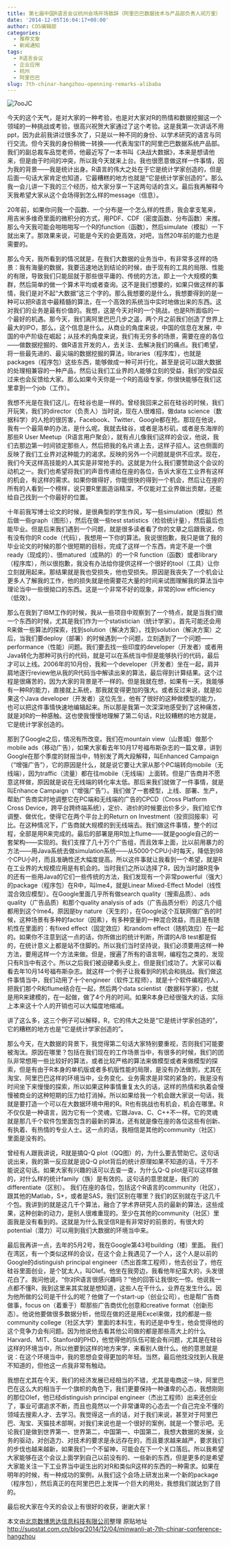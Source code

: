 ```yaml
---
title: 第七届中国R语言会议杭州会场开场致辞（阿里巴巴数据技术与产品部负责人闵万里）
date: '2014-12-05T16:04:17+00:00'
author: COS编辑部
categories:
  - 推荐文章
  - 新闻通知
tags:
  - R语言会议
  - 企业应用
  - 杭州
  - 阿里巴巴
slug: 7th-chinar-hangzhou-openning-remarks-alibaba
---
```


![7ooJC](https://uploads.cosx.org/wp-content/uploads/2014/12/7ooJC.jpg)

今天的这个天气，是对大家的一种考验，也是对大家对R的热情和数据挖掘这一个领域的一种挑战或考验，很高兴祝贺大家通过了这个考验。这是我第一次讲话不用ppt，因为此前我讲过很多次了，只是以一种不同的身份、以学术研究的语言与同行交流。但今天我的身份稍微一转换——代表淘宝IT的阿里巴巴数据系统产品部。我们的副总裁车品觉老师，他最近写了一本书叫《决战大数据》，本来是想请他来，但是由于时间的冲突，所以我今天就来上台。我也很愿意做这样一件事情，因为我的背景——我是统计出身。R语言的伟大之处在于它是统计学家创造的，但是后面一句话大家肯定也知道，它最糟糕的地方也就是“它是统计学家创造的”。那么我一会儿讲一下我的三个经历，给大家分享一下这两句话的含义。最后我再解释今天我希望大家从这个会场得到怎么样的message（信息）。

20年前，如果你问我一个函数、一个分布是一个怎么样的性质，我会拿支笔来，用吉米多维奇里面的微积分的方式，用PDF、CDF（密度函数、分布函数）来推。那么今天我可能会啪啪啪写一个R的function（函数），然后simulate（模拟）一下就出来了。那效果来说，可能是今天的会更高效，对吧，当然20年前的能力也是需要的。

<!--more-->

那么今天，我所看到的情况就是，在我们大数据的业务当中，有非常多这样的场景：我有海量的数据，我要迅速地达到结论的时候，由于现有的工具的局限、性能的有限，导致我们只能屈就于那些很平庸的、传统的方法，即上一个大规模的集群，然后简单的做一个算术平均或者查询。这不是我们想要的，如果只做这样的事情，我们是对不起“大数据”这三个字的。那么我想要的是什么，我想要得到的是一种可以把R语言中最精髓的算法，在一个高效的系统当中实时地做出来的东西。这对我们的业务是最有价值的。我想，这是今天对R的一个挑战，也是R所面临的一个最好的机遇。那今天，我们离阿里巴巴几步之遥，两个月之前我们创造了世界上最大的IPO，那么，这个信息是什么。从商业的角度来说，中国的信息在发展，中国的中产阶级在崛起；从技术的角度来说，我们有无穷多的场景，需要在座的各位——做数据挖掘的、做R语言开发的人，去关注、去解决我们的痛点。我们希望，将一些最先进的、最尖端的数据挖掘的算法，libraries（程序库），也就是packages（程序包）这些东西，能够做成一种可并行化，甚至是说可以跟大数据的处理相兼容的一种产品，然后让我们工业界的人能够立刻的受益，我们的受益反过来也会反馈给大家。那么如果今天你是一个R的高级专家，你很快能够在我们这里拿到一个job（工作）。

我想不光是在我们这儿，在硅谷也是一样的。曾经我回来之前在硅谷的时候，我们开玩笑，我们的director（负责人）当时说，现在人很难招，做data science（数据科学）的人抢的很厉害，Facebook、Twitter、Google都在抢。那现在他说，我有一个最简单的办法，是什么呢。我就去硅谷，或者是洛杉矶，或者是东海岸的那些R User Meetup（R语言用户聚会），就有点儿像我们这样的会议，他说，我们去那边第一时间锁定那些人，然后把我的名片递上去，这样子招人。这也侧面的反映了我们工业界对这种能力的渴求。反映的另外一个问题就是供不应求。现在，我们今天这样高技能的人其实是非常抢手的。这就是为什么我们要赞助这个会议的动机之一。我们也希望将我们的声音传递给在座的各位，告诉大家在工业界有这样的机会，有这样的需求。如果你做得好，你能很快的得到一个机会，然后让在座的所有的人看到一个榜样，说只要R里面造诣精深，不仅能对工业界做出贡献，还能给自己找到一个你最好的位置。

十年前我写博士论文的时候，是很典型的学生作风，写一些simulation（模拟）然后做一些graph（图形），然后在做一些test statistics（检验统计量），然后最后也能毕业。但是后来我们遇到一个问题，就是很多读者看了你的文章之后跟我说，你有没有你的R code（代码），我想用一下你的算法。我说很抱歉，我只是做了我的毕业论文的时候的那个很短期的目标，完成了这样一个东西，肯定不是一个很ready（现成的）、很matured（成熟的）的一个R function（函数）或者library（程序库），所以很抱歉，我没有办法给你提供这样一个很好的tool（工具）让你立刻就用起来。那结果就是我也受损失，他也受损失。原因是我丧失了一个机会让更多人了解我的工作，他的损失就是他需要花大量的时间来试图理解我的算法当中理论当中一些很拗口的东西。这是一个非常不好的现象，非常的low efficiency（低效）。

那么在我到了IBM工作的时候，我从一些项目中观察到了一个特点，就是当我们做一个东西的时候，尤其是我们作为一个statistician（统计学家）。首先可能还会用R来做一些算法的探索，找到solution（解决方案）。找到solution（解决方案）之后，当我们要deploy（部署）的时候遇到一个问题，立刻遇到了一个问题——performance（性能）问题。我们要去找一些印度的developer（开发者）或者用Java转化为那种可执行的代码，就是可以在系统当中但是能够执行的代码，最后才可以上线。2006年的10月份，我和一个developer（开发者）坐在一起，肩并肩地逐行review他从我的R代码当中解读出来的算法，最后得到计算结果。这个过程是很痛苦的，因为大家的背景是不一样的。但是我就在想，如果有一天，我能够有一种R的能力，直接就上系统，那我就变得更加的强大。或者反过来说，就是如果这个Java developer（开发者）这位先生，他有了很好的这种做模型的能力，也可以把这件事情快速地编辑起来。所以那是我第一次深深地感受到了这种痛苦，就是对R的一种感触。这也使我慢慢地理解了第二句话，R比较糟糕的地方就是，它是统计学家创造的。

那到了Google之后，情况有所改变。我们在mountain view（山景城）做那个mobile ads（移动广告），如果大家看去年10月17号福布斯杂志的一篇文章，讲到Google在那个季度的财报当中，特别发了两大段解释，叫Enhanced Campaign（“增强广告”），它的原因是什么，就是说它要让大家从那个PC端转向mobile（无线端），因为traffic（流量）都在往mobile（无线端）上面转。但是广告商并不愿意这样做，原因就是说在无线端的转化率太低。那后来我们就做了一件事情，就是叫Enhance Campaign（“增强广告”）。我们做了一套模型，上线、部署、生产，帮助广告商实时地调整它在PC端和无线端的广告的CPCD（Cross Platform Cross Device，跨平台跨终端系统），定价、进价的时候要出价多少，我们给它作调整、做优化，使得它在两个平台上的Return on Investment（投资回报率）可比。在这种情况下，广告商就大规模的到无线端去。我们做这件事情，整个的过程，全部是用R来完成的。最后的部署是用R加上flume——就是google自己的一套架构——实现的。我们支撑了几十万个广告组，而且效率上面，比以前用暴力的方法——用Java系统去做simulation系统——从5000个CPU小时每天，降低到98个CPU小时，而且准确性还大幅度提高。所以这件事就让我看到一个希望，就是R在工业界的大规模应用是有机会的。当时我们之所以选择了R，因为当时跟R竞争的还有一些用Java的它们一些传统的方法，我们发现有一个非常powerful（强大）的package（程序包）在R中，叫lme4，就是Linear Mixed-Effect Model（线性混合效应模型）。在Google里面几乎所有做search quality（搜索品质）、ads quality（广告品质）和那个quality analysis of ads（广告品质分析）的这几个组都用到这个lme4。原因是by nature（天生的），在Google这个互联网做广告的时候，这种场景有多种的factor（因素），有多种变量的一种混合效益，而且是有随机性在里面的：有fixed effect（固定效应）和random effect（随机效应）在一起的。如果你不注意到这一点的话，你所做出的统计判断，所谓的A/B test都是假的，在统计意义上都是站不住脚的。所以我们当时坚持说，我们必须要用这样一种方法，要用这样一个方法来做。但是，搜遍了所有的语言啊，编程包之类的，发现只有R当中有这个。所以之后我们被迫硬着头皮上，但是我们成功了。大家可以看看去年10月14号福布斯杂志。就这样一个例子让我看到R的机会和挑战。我们做这件事情当中，我们动用了十个engineer（软件工程师），就是十个软件编程的人，把我们那个R和flume结合在一起，然后两个data scientist（数据科学家），也就是用R来建模的，在一起做，做了4个月的时间。如果R本身已经很强大的话，实际上本来这十个人的开销也可以大幅度地缩减。

讲了这么多，这三个例子可以解释，R，它的伟大之处是“它是统计学家创造的”，它的糟糕的地方也是“它是统计学家创造的”。

那么今天，在大数据的背景下，我觉得第二句话大家特别要重视，否则我们可能要被淘汰。原因在哪里？包括在我们现在的工作场景当中，有很多的时候，我们的团队非常想用一些比较好的算法，或者比较严格的算法来做模型或者来做模型的探索，但是有由于R本身的单机版或者多机版性能的局限，是没有办法做到，尤其在淘宝、阿里巴巴这样的环境当中，业务变化、业务需求是非常的紧急的，我是没有时间坐下来慢慢的探索，所以如果这种事情重复太久的话，这样的热情和执着会慢慢被商业的这种短期的压力给打消掉。所以如果给我一个机会跟大家说一句话，我就是要打造一个可以在大数据环境中用的R。R也有挑战也有机会，机会在哪里。R不仅仅是一种语言，因为它有一个灵魂，它跟Java、C、C++不一样。它的灵魂就是那几千个软件包里面包含的最新的算法，还有就是像在座的各位这些有创新、有执着、有热情的专业人士。这一点的话，我相信是其他的community（社区）里面是没有的。

曾经有人跟我讲说，R就是搞Q-Q plot（QQ图）的，为什么要去赞助它。这句话说出来，我的第一反应就是说Q-Q plot背后的统计原理如果不知道的话，千万不能说这句话。如果大家有兴趣的话可以去查一查，为什么Q-Q plot是可以这样做的，对什么样的统计family（族）是有效的。这句话的意思就是，我们的differentiate（区别）。 我们在座的各位，包括这个R语言的community（社区），跟其他的Matlab，S+，或者是SAS，我们区别在哪里？我们的区别就在于这几千个包。我讲到的就是这几千个算法，融合了学术界研究人员的最新的算法，这些成果，这种创新的动力，是别人很难重现的。至少在其他的community（社区）里面我是没有看到的。这就是为什么我坚信R是有非常好的前景的，有很大的potential（潜力）可以用到我们大数据的环境当中来。

最后我再讲一点，去年的5月2号，我在Google第43号building（楼）里面。 我们在湾区，有一个类似这样的会议，在这个会上我遇见了一个人，这个人是以前的Google的distinguish principal engineer（杰出首席工程师），他去创业了，他在硅谷里面创业，是个犹太人，叫Olef。他坐在我旁边，我看他年纪蛮大的，头发很花白了。我问他说，“你对R语言很感兴趣吗？”他的回答让我很吃一惊。他说我一点都不懂R，我到这里来其实就是想知道，这些人在干什么，业界在发生什么。因为他所做的公司是干什么的呢？他做了一个start-up（创业公司），也是帮广告商做事，focus on（着重于）帮那些广告商优化创意和creative format（创新形态）。他说他要做很多数据分析，他现在做的还是用Excel来做，找的都是一些community college（社区大学）里面的本科生，有的还是中专生，他会觉得他的这个竞争力会有问题。因为他说他去看其他公司做的都是那些高大上的什么Harvard、MIT、Stanford的PHD，他觉得他的队伍可能会有问题，尤其是在硅谷这样的环境当中，所以他要到这样的地方来学，来看别人做什么。他的意思就是说：在这个环境当中，我的思想会变得更加的年轻。当然，最后他找没找到人我是不知道的，但他这一点我非常有触动。

我想在尤其在今天，我们的经济发展已经相当的不错，尤其是电商这一块，阿里巴巴在这么大的相当于一个旗帜的角色下，我们更要保持一种谦卑的心态，我想刚刚的那位Olef，他已经distinguish principal engineer（杰出工程师）出来还创业了，事业可谓追求不断，而且也竟然以一个非常谦卑的心态去一个自己完全不懂的领域去搜索人才、去学习。我觉得这一点的话，对于我们来说，甚至对于阿里巴巴、淘宝、天猫技术部啊，对我们来说也是一个很好的案例，就是一个警示吧。无论我们是做到世界第一、世界第二，中国第一、中国第二，我想大数据的发展，业务的驱动，对创造力、对技术的要求是永远存在的，而且要求越来越严，要求我们的步伐也越来越新，如果我们一个不留神，可能会在下一个关口落后。所以我希望大家能够在这个会议上面学到自己以前没有的、一些新的东西，但是更多的是希望大家能关注一下工业界当中诞生出的对R和类似R这样的东西的一种需求。如果在明年的时候，有一种成功的案例，从我们这个会场上研发出来一个新的package（程序包），然后真正的在阿里巴巴上发挥一个巨大的用处，我想我们就达到了目的。

最后祝大家在今天的会议上有很好的收获，谢谢大家！

本文由[北京数博思达信息科技有限公司](http://supstat.com.cn "北京数博思达信息科技有限公司")整理
原贴地址 <http://supstat.com.cn/blog/2014/12/04/minwanli-at-7th-chinar-conference-hangzhou>
